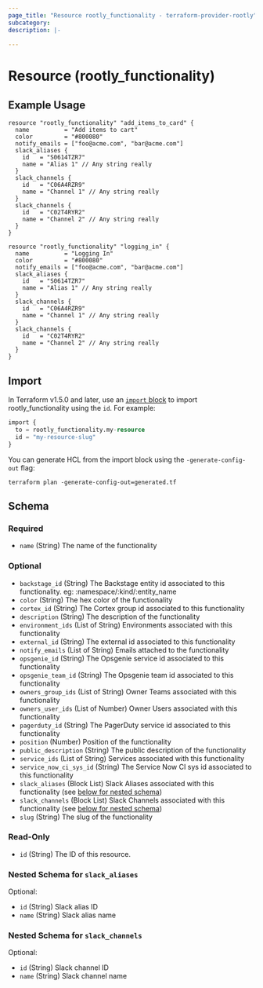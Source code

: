 ```yaml
---
page_title: "Resource rootly_functionality - terraform-provider-rootly"
subcategory:
description: |-
    
---
```


# Resource (rootly_functionality)



## Example Usage

```shell
resource "rootly_functionality" "add_items_to_card" {
  name          = "Add items to cart"
  color         = "#800080"
  notify_emails = ["foo@acme.com", "bar@acme.com"]
  slack_aliases {
    id   = "S0614TZR7"
    name = "Alias 1" // Any string really
  }
  slack_channels {
    id   = "C06A4RZR9"
    name = "Channel 1" // Any string really
  }
  slack_channels {
    id   = "C02T4RYR2"
    name = "Channel 2" // Any string really
  }
}

resource "rootly_functionality" "logging_in" {
  name          = "Logging In"
  color         = "#800080"
  notify_emails = ["foo@acme.com", "bar@acme.com"]
  slack_aliases {
    id   = "S0614TZR7"
    name = "Alias 1" // Any string really
  }
  slack_channels {
    id   = "C06A4RZR9"
    name = "Channel 1" // Any string really
  }
  slack_channels {
    id   = "C02T4RYR2"
    name = "Channel 2" // Any string really
  }
}
```

## Import

In Terraform v1.5.0 and later, use an [`import` block](https://developer.hashicorp.com/terraform/language/import) to import rootly_functionality using the `id`. For example:

```terraform
import {
  to = rootly_functionality.my-resource
  id = "my-resource-slug"
}
```

You can generate HCL from the import block using the `-generate-config-out` flag:

```console
terraform plan -generate-config-out=generated.tf
```

<!-- schema generated by tfplugindocs -->
## Schema

### Required

- `name` (String) The name of the functionality

### Optional

- `backstage_id` (String) The Backstage entity id associated to this functionality. eg: :namespace/:kind/:entity_name
- `color` (String) The hex color of the functionality
- `cortex_id` (String) The Cortex group id associated to this functionality
- `description` (String) The description of the functionality
- `environment_ids` (List of String) Environments associated with this functionality
- `external_id` (String) The external id associated to this functionality
- `notify_emails` (List of String) Emails attached to the functionality
- `opsgenie_id` (String) The Opsgenie service id associated to this functionality
- `opsgenie_team_id` (String) The Opsgenie team id associated to this functionality
- `owners_group_ids` (List of String) Owner Teams associated with this functionality
- `owners_user_ids` (List of Number) Owner Users associated with this functionality
- `pagerduty_id` (String) The PagerDuty service id associated to this functionality
- `position` (Number) Position of the functionality
- `public_description` (String) The public description of the functionality
- `service_ids` (List of String) Services associated with this functionality
- `service_now_ci_sys_id` (String) The Service Now CI sys id associated to this functionality
- `slack_aliases` (Block List) Slack Aliases associated with this functionality (see [below for nested schema](#nestedblock--slack_aliases))
- `slack_channels` (Block List) Slack Channels associated with this functionality (see [below for nested schema](#nestedblock--slack_channels))
- `slug` (String) The slug of the functionality

### Read-Only

- `id` (String) The ID of this resource.

<a id="nestedblock--slack_aliases"></a>
### Nested Schema for `slack_aliases`

Optional:

- `id` (String) Slack alias ID
- `name` (String) Slack alias name


<a id="nestedblock--slack_channels"></a>
### Nested Schema for `slack_channels`

Optional:

- `id` (String) Slack channel ID
- `name` (String) Slack channel name
